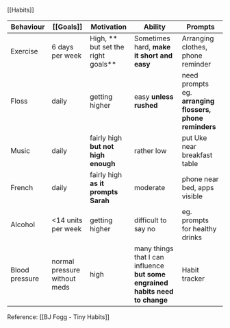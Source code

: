 
[[Habits]]

| Behaviour |[[Goals]]|Motivation|Ability|Prompts|
|---|---|---|---|---|
|Exercise|6 days per week|High, ** but set the right goals**|Sometimes hard, **make it short and easy**|Arranging clothes,  phone reminder|
|Floss|daily|getting higher|easy **unless rushed**|need prompts eg. **arranging flossers, phone reminders**|
|Music|daily|fairly high **but not high enough**|rather low|put Uke near breakfast table|
|French|daily|fairly high **as it prompts Sarah**|moderate|phone near bed,  apps visible|
|Alcohol|<14 units per week|getting higher|difficult to say no|eg. prompts for healthy drinks|
|Blood pressure| normal pressure without meds|high|many things that I can influence **but some engrained habits need to change**|Habit tracker|

Reference:
[[BJ Fogg - Tiny Habits]]